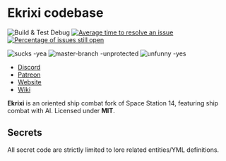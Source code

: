 # Ekrixi codebase

![Build & Test Debug](https://github.com/ekrixi-14/ekrixi/actions/workflows/build-test-debug.yml/badge.svg)
[![Average time to resolve an issue](http://isitmaintained.com/badge/resolution/ekrixi-14/ekrixi.svg)](http://isitmaintained.com/project/ekrixi-14/ekrixi "Average time to resolve an issue")
[![Percentage of issues still open](http://isitmaintained.com/badge/open/ekrixi-14/ekrixi.svg)](http://isitmaintained.com/project/ekrixi-14/ekrixi "Percentage of issues still open")

![sucks -yea](https://github.com/ekrixi-14/2g2c2/assets/67359748/878eb1cd-3683-410c-a94a-e2c17471d27e)
![master-branch -unprotected](https://github.com/ekrixi-14/2g2c2/assets/67359748/5e9d309d-954b-4a5c-9087-b448347882a2)
![unfunny -yes](https://github.com/ekrixi-14/2g2c2/assets/67359748/12efbd91-39d5-4488-b1d3-87312d527fc8)

- [Discord](https://discord.gg/vbst9JyqY3)
- [Patreon](https://patreon.com/raincaldwell)
- [Website](https://ekrixi.is-going-to.cyou/)
- [Wiki](https://ekrixi.is-going-to.cyou/wiki/Main_Page)

**Ekrixi** is an oriented ship combat fork of Space Station 14, featuring ship combat with AI. Licensed under **MIT**.

## Secrets

All secret code are strictly limited to lore related entities/YML definitions.
